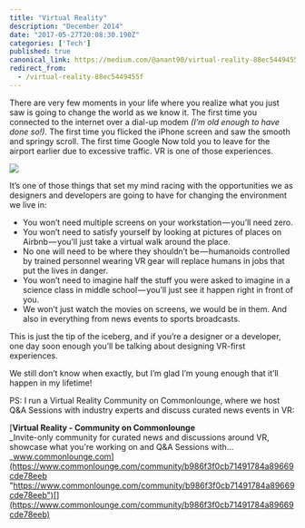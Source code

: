 ```yaml
---
title: "Virtual Reality"
description: "December 2014"
date: "2017-05-27T20:08:30.190Z"
categories: ['Tech']
published: true
canonical_link: https://medium.com/@anant90/virtual-reality-88ec5449455f
redirect_from:
  - /virtual-reality-88ec5449455f
---
```


There are very few moments in your life where you realize what you just saw is going to change the world as we know it. The first time you connected to the internet over a dial-up modem _(I’m old enough to have done so!)._ The first time you flicked the iPhone screen and saw the smooth and springy scroll. The first time Google Now told you to leave for the airport earlier due to excessive traffic. VR is one of those experiences.

![](/assets/blog/virtual-reality/asset-1.jpeg)

It’s one of those things that set my mind racing with the opportunities we as designers and developers are going to have for changing the environment we live in:

-   You won’t need multiple screens on your workstation — you’ll need zero.
-   You won’t need to satisfy yourself by looking at pictures of places on Airbnb — you’ll just take a virtual walk around the place.
-   No one will need to be where they shouldn’t be — humanoids controlled by trained personnel wearing VR gear will replace humans in jobs that put the lives in danger.
-   You won’t need to imagine half the stuff you were asked to imagine in a science class in middle school — you’ll just see it happen right in front of you.
-   We won’t just watch the movies on screens, we would be in them. And also in everything from news events to sports broadcasts.

This is just the tip of the iceberg, and if you’re a designer or a developer, one day soon enough you’ll be talking about designing VR-first experiences.

We still don’t know when exactly, but I’m glad I’m young enough that it’ll happen in my lifetime!

PS: I run a Virtual Reality Community on Commonlounge, where we host Q&A Sessions with industry experts and discuss curated news events in VR:

[**Virtual Reality - Community on Commonlounge**  
_Invite-only community for curated news and discussions around VR, showcase what you're working on and Q&A Sessions with…_www.commonlounge.com](https://www.commonlounge.com/community/b986f3f0cb71491784a89669cde78eeb "https://www.commonlounge.com/community/b986f3f0cb71491784a89669cde78eeb")[](https://www.commonlounge.com/community/b986f3f0cb71491784a89669cde78eeb)
